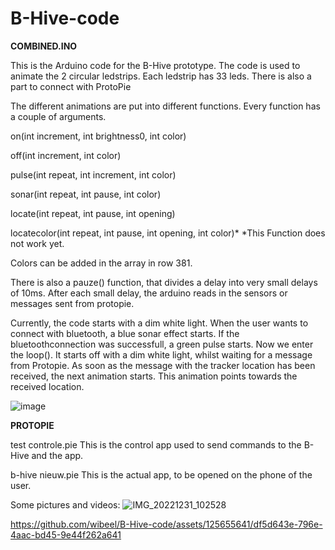 # B-Hive-code

**COMBINED.INO**

This is the Arduino code for the B-Hive prototype. The code is used to animate the 2 circular ledstrips. Each ledstrip has 33 leds.
There is also a part to connect with ProtoPie

The different animations are put into different functions. Every function has a couple of arguments.

on(int increment, int brightness0, int color)

off(int increment, int color)

pulse(int repeat, int increment, int color)

sonar(int repeat, int pause, int color)

locate(int repeat, int pause, int opening)


locatecolor(int repeat, int pause, int opening, int color)*
*This Function does not work yet.

Colors can be added in the array in row 381.

There is also a pauze() function, that divides a delay into very small delays of 10ms. After each small delay, the arduino reads in the sensors or messages sent from protopie. 


Currently, the code starts with a dim white light. When the user wants to connect with bluetooth, a blue sonar effect starts. If the bluetoothconnection was successfull, a green pulse starts. 
Now we enter the loop(). It starts off with a dim white light, whilst waiting for a message from Protopie. As soon as the message with the tracker location has been received, the next animation starts. This animation points towards the received location.


![image](https://github.com/wibeel/B-Hive-code/assets/125655641/abb796a9-62f0-4561-91aa-dab66c60314b)


**PROTOPIE** 

test controle.pie 
This is the control app used to send commands to the B-Hive and the app.

b-hive nieuw.pie 
This is the actual app, to be opened on the phone of the user.



Some pictures and videos:
![IMG_20221231_102528](https://github.com/wibeel/B-Hive-code/assets/125655641/5f4e09c3-970f-4ae1-b46b-60173c3e04ce)

https://github.com/wibeel/B-Hive-code/assets/125655641/df5d643e-796e-4aac-bd45-9e44f262a641



